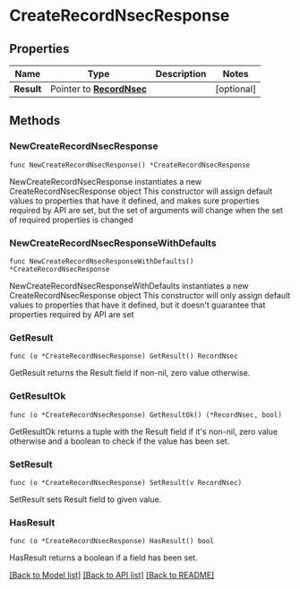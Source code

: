 # CreateRecordNsecResponse

## Properties

Name | Type | Description | Notes
------------ | ------------- | ------------- | -------------
**Result** | Pointer to [**RecordNsec**](RecordNsec.md) |  | [optional] 

## Methods

### NewCreateRecordNsecResponse

`func NewCreateRecordNsecResponse() *CreateRecordNsecResponse`

NewCreateRecordNsecResponse instantiates a new CreateRecordNsecResponse object
This constructor will assign default values to properties that have it defined,
and makes sure properties required by API are set, but the set of arguments
will change when the set of required properties is changed

### NewCreateRecordNsecResponseWithDefaults

`func NewCreateRecordNsecResponseWithDefaults() *CreateRecordNsecResponse`

NewCreateRecordNsecResponseWithDefaults instantiates a new CreateRecordNsecResponse object
This constructor will only assign default values to properties that have it defined,
but it doesn't guarantee that properties required by API are set

### GetResult

`func (o *CreateRecordNsecResponse) GetResult() RecordNsec`

GetResult returns the Result field if non-nil, zero value otherwise.

### GetResultOk

`func (o *CreateRecordNsecResponse) GetResultOk() (*RecordNsec, bool)`

GetResultOk returns a tuple with the Result field if it's non-nil, zero value otherwise
and a boolean to check if the value has been set.

### SetResult

`func (o *CreateRecordNsecResponse) SetResult(v RecordNsec)`

SetResult sets Result field to given value.

### HasResult

`func (o *CreateRecordNsecResponse) HasResult() bool`

HasResult returns a boolean if a field has been set.


[[Back to Model list]](../README.md#documentation-for-models) [[Back to API list]](../README.md#documentation-for-api-endpoints) [[Back to README]](../README.md)


